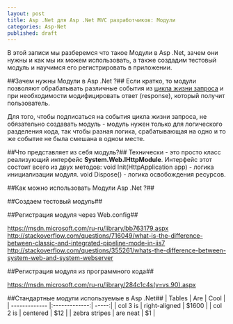 ```yaml
---
layout: post
title: Asp .Net для Asp .Net MVC разработчиков: Модули
categories: Asp-Net
published: draft
---
```


В этой записи мы разберемся что такое Модули в Asp .Net, зачем они нужны и как мы их можем использовать, а также создадим тестовый модуль и научимся его регистрировать в приложении.

##Зачем нужны Модули в Asp .Net ?##
Если кратко, то модули позволяют обрабатывать различные события из [цикла жизни запроса]() и при необходимости модифицировать ответ (response), который получит пользователь.

Для того, чтобы подписаться на события цикла жизни запроса, не обязательно создавать модуль - модуль нужен только для логического разделения кода, так чтобы разная логика, срабатывающая на одно и то же событие не была смешана в одном месте.

##Что представляет из себя модуль?##
Технически - это просто класс реализующий интерфейс **System.Web.IHttpModule**.
Интерфейс этот состоит всего из двух методов:
void Init(HttpApplication app) - логика инициализации модуля.
void Dispose() - логика освобождения ресурсов.

##Как можно использовать Модули Asp .Net ?##

##Создаем тестовый модуль##

##Регистрация модуля через Web.config##

https://msdn.microsoft.com/ru-ru/library/bb763179.aspx
http://stackoverflow.com/questions/716049/what-is-the-difference-between-classic-and-integrated-pipeline-mode-in-iis7
http://stackoverflow.com/questions/355261/whats-the-difference-between-system-web-and-system-webserver

##Регистрация модуля из программного кода##

https://msdn.microsoft.com/ru-ru/library/284c1c4s(v=vs.90).aspx

##Стандартные модули используемые в Asp .Net##
| Tables        | Are           | Cool  |
| ------------- |:-------------:| -----:|
| col 3 is      | right-aligned | $1600 |
| col 2 is      | centered      |   $12 |
| zebra stripes | are neat      |    $1 |


